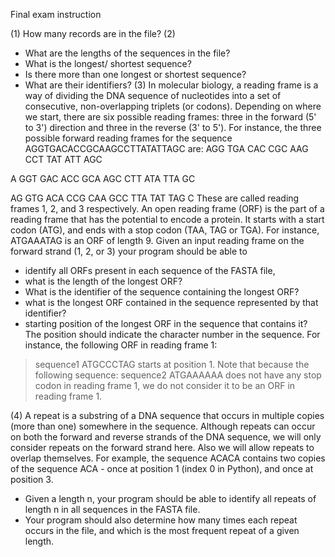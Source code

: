 Final exam instruction

(1) 
How many records are in the file?
(2) 
- What are the lengths of the sequences in the file?
- What is the longest/ shortest sequence? 
- Is there more than one longest or shortest sequence? 
- What are their identifiers?
(3) In molecular biology, a reading frame is a way of dividing the DNA sequence of nucleotides into a set of consecutive, non-overlapping triplets (or codons). Depending on where we start, there are six possible reading frames: three in the forward (5' to 3') direction and three in the reverse (3' to 5'). For instance, the three possible forward reading frames for the sequence AGGTGACACCGCAAGCCTTATATTAGC are:
AGG TGA CAC CGC AAG CCT TAT ATT AGC

A GGT GAC ACC GCA AGC CTT ATA TTA GC

AG GTG ACA CCG CAA GCC TTA TAT TAG C 
These are called reading frames 1, 2, and 3 respectively. An open reading frame (ORF) is the part of a reading frame that has the potential to encode a protein. It starts with a start codon (ATG), and ends with a stop codon (TAA, TAG or TGA). For instance, ATGAAATAG is an ORF of length 9.
Given an input reading frame on the forward strand (1, 2, or 3) your program should be able to 
- identify all ORFs present in each sequence of the FASTA file, 
- what is the length of the longest ORF? 
- What is the identifier of the sequence containing the longest ORF?
- what is the longest ORF contained in the sequence represented by that identifier? 
- starting position of the longest ORF in the sequence that contains it? 
The position should indicate the character number in the sequence. For instance, the following ORF in reading frame 1:
>sequence1
ATGCCCTAG
starts at position 1.
Note that because the following sequence:
>sequence2
ATGAAAAAA
does not have any stop codon in reading frame 1, we do not consider it to be an ORF in reading frame 1.

(4) A repeat is a substring of a DNA sequence that occurs in multiple copies (more than one) somewhere in the sequence. Although repeats can occur on both the forward and reverse strands of the DNA sequence, we will only consider repeats on the forward strand here. Also we will allow repeats to overlap themselves. For example, the sequence ACACA contains two copies of the sequence ACA - once at position 1 (index 0 in Python), and once at position 3. 
- Given a length n, your program should be able to identify all repeats of length n in all sequences in the FASTA file. 
- Your program should also determine how many times each repeat occurs in the file, and which is the most frequent repeat of a given length.

